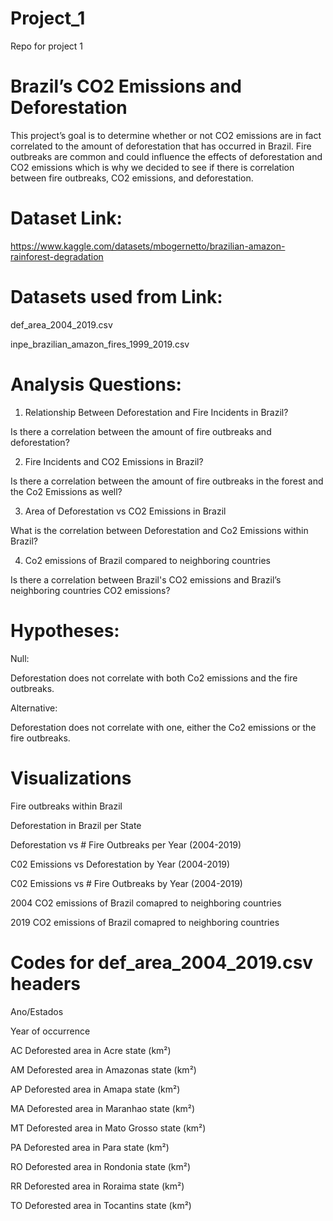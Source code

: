 # Project_1

Repo for project 1

# Brazil’s CO2 Emissions and Deforestation

This project’s goal is to determine whether or not CO2 emissions are in fact correlated to the amount of deforestation that has occurred in Brazil. Fire outbreaks are common and could influence the effects of deforestation and CO2 emissions which is why we decided to see if there is correlation between fire outbreaks, CO2 emissions, and deforestation.


# Dataset Link:

https://www.kaggle.com/datasets/mbogernetto/brazilian-amazon-rainforest-degradation

# Datasets used from Link:
def_area_2004_2019.csv

inpe_brazilian_amazon_fires_1999_2019.csv


# Analysis Questions:

1. Relationship Between Deforestation and Fire Incidents in Brazil?

Is there a correlation between the amount of fire outbreaks and deforestation?

2. Fire Incidents and CO2 Emissions in Brazil?

Is there a correlation between the amount of fire outbreaks in the forest and the Co2 Emissions as well?

3. Area of Deforestation vs CO2 Emissions in Brazil

What is the correlation between Deforestation and Co2 Emissions within Brazil?

4. Co2 emissions of Brazil compared to neighboring countries

Is there a correlation between Brazil's CO2 emissions and Brazil’s neighboring countries CO2 emissions?


# Hypotheses:

Null:

Deforestation does not correlate with both Co2 emissions and the fire outbreaks.

Alternative:

Deforestation does not correlate with one, either the Co2 emissions or the fire outbreaks.


# Visualizations

Fire outbreaks within Brazil

Deforestation in Brazil per State

Deforestation vs # Fire Outbreaks per Year (2004-2019)

C02 Emissions vs Deforestation by Year (2004-2019)

C02 Emissions vs # Fire Outbreaks by Year (2004-2019)

2004 CO2 emissions of Brazil comapred to neighboring countries

2019 CO2 emissions of Brazil comapred to neighboring countries



# Codes for def_area_2004_2019.csv headers

Ano/Estados

Year of occurrence

AC
Deforested area in Acre state (km²)

AM
Deforested area in Amazonas state (km²)

AP
Deforested area in Amapa state (km²)

MA
Deforested area in Maranhao state (km²)

MT
Deforested area in Mato Grosso state (km²)

PA
Deforested area in Para state (km²)

RO
Deforested area in Rondonia state (km²)

RR
Deforested area in Roraima state (km²)

TO
Deforested area in Tocantins state (km²)
